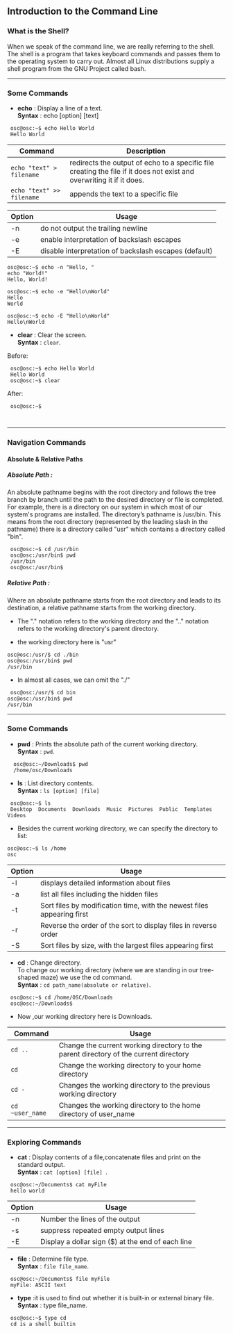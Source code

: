 ## Introduction to the Command Line
### What is the Shell?
When we speak of the command line, we are really referring to the shell. The shell is a
program that takes keyboard commands and passes them to the operating system to carry
out. Almost all Linux distributions supply a shell program from the GNU Project called
bash.
___
### Some Commands

* **echo** : Display a line of a text.  
**Syntax** : echo [option] [text]    
```
 osc@osc:~$ echo Hello World
 Hello World
 ```

| Command                  | Description |
|--------------------------|-------------|
| `echo "text" > filename` | redirects the output of echo to a specific file creating the file if it does not exist and overwriting it if it does.|
|`echo "text" >> filename`|appends the text to a specific file| 

|Option |Usage|
|--------|-----|
|-n |    do not output the trailing newline|
|-e|  enable interpretation of backslash escapes|
| -E  |   disable interpretation of backslash escapes (default)|  
```
osc@osc:~$ echo -n "Hello, "
echo "World!"
Hello, World!
```
```
osc@osc:~$ echo -e "Hello\nWorld"
Hello
World
```
```
osc@osc:~$ echo -E "Hello\nWorld"
Hello\nWorld
```



* **clear** : Clear the screen.   
**Syntax** : `clear`.

Before:
```
 osc@osc:~$ echo Hello World
 Hello World
 osc@osc:~$ clear
 ```
  
After:
```
 osc@osc:~$ 



 ```



___
### Navigation Commands
#### Absolute & Relative Paths
##### Absolute Path :  
An absolute pathname begins with the root directory and follows the tree branch by branch until the path to the desired directory or file is completed.  
For example, there is a directory on our system in which most of our system's programs are installed. The directory’s pathname is /usr/bin. This means from the root directory (represented by the leading slash in the pathname) there is a directory called "usr" which contains a directory called "bin".
```
 osc@osc:~$ cd /usr/bin
 osc@osc:/usr/bin$ pwd
 /usr/bin
 osc@osc:/usr/bin$
 ```

##### Relative Path :
 Where an absolute pathname starts from the root directory and leads to its destination, a relative pathname starts from the working directory.  
  * The "." notation refers to the working directory and the ".." notation refers to the working directory's parent directory.  
  
  *  the working directory here is "usr"
  ```
  osc@osc:/usr/$ cd ./bin
 osc@osc:/usr/bin$ pwd
 /usr/bin
 ```
   
 *  In almost all cases, we can omit the "./"  
 ```
  osc@osc:/usr/$ cd bin
 osc@osc:/usr/bin$ pwd
 /usr/bin
 ```

 ___
 ### Some Commands
 * **pwd** : Prints the absolute path of the current working directory.  
 **Syntax** : `pwd`.  

```  
  osc@osc:~/Downloads$ pwd
  /home/osc/Downloads
 ```



 
   
 * **ls** : List directory contents.  
 **Syntax** : `ls [option] [file]`
 ```. 
  osc@osc:~$ ls
  Desktop  Documents  Downloads  Music  Pictures  Public  Templates  Videos
 ```
 * Besides the current working directory, we can specify the directory to list:
 ```
 osc@osc:~$ ls /home
 osc
 ```
 | Option | Usage |
|--------|-------|
|-l|displays detailed information about files|
|-a|list all files including the hidden files|
|-t|Sort files by modification time, with the newest files appearing first|
|-r|Reverse the order of the sort to display files in reverse order|
|-S|Sort files by size, with the largest files appearing first|
 
* **cd** :  Change directory.  
To change our working directory (where we are standing in our tree-shaped maze) we use
the cd command.  
**Syntax** : `cd path_name(absolute or relative)`. 
``` 
 osc@osc:~$ cd /home/OSC/Downloads
 osc@osc:~/Downloads$
```
 * Now ,our working directory here is Downloads.

 | Command | Usage |
|--------|-------|
| `cd ..` | Change the current working directory to the parent directory of the current directory|
| `cd` | Change the working directory to your home directory|
|`cd -` |Changes the working directory to the previous working directory|
|`cd ~user_name` |Changes the working directory to the home directory of user_name|
 ___
 ### Exploring Commands
 * **cat** : Display contents of a file,concatenate files and print on the standard output.  
 **Syntax** : `cat [option] [file]
`.
 ```
  osc@osc:~/Documents$ cat myFile
  hello world
 ```
 | Option | Usage |
|--------|-------|
|-n| Number the lines of the output|
|-s| suppress repeated empty output lines|
|-E| Display a dollar sign ($) at the end of each line|

 
 * **file** : Determine file type.   
 **Syntax** : `file file_name`.
 ```
  osc@osc:~/Documents$ file myFile
  myFile: ASCII text
 ```
     
 * **type** :it is used to find out whether it is built-in or external binary file.  
 **Syntax** : type file_name.  
 ```
  osc@osc:~$ type cd
  cd is a shell builtin
 ```

